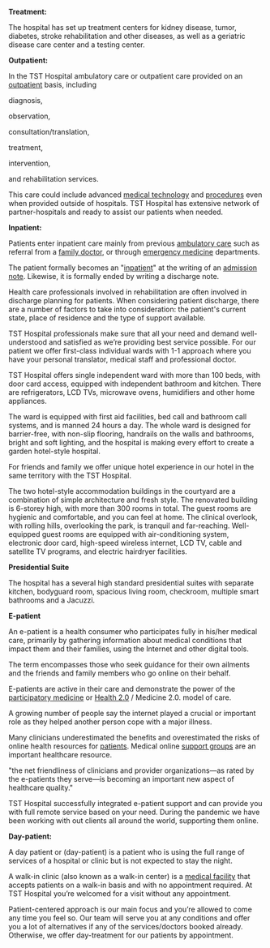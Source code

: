 ﻿**Treatment:** 

The hospital has set up treatment centers for kidney disease, tumor, diabetes, stroke rehabilitation and other diseases, as well as a geriatric disease care center and a testing center.

**Outpatient:** 

In the TST Hospital ambulatory care or outpatient care provided on an [outpatient](https://en.wikipedia.org/wiki/Outpatient "Outpatient") basis, including 

diagnosis, 

observation, 

consultation/translation, 

treatment, 

intervention, 

and rehabilitation services. 

This care could include advanced [medical technology](https://en.wikipedia.org/wiki/Medical_technology "Medical technology") and [procedures](https://en.wikipedia.org/wiki/Medical_procedure "Medical procedure") even when provided outside of hospitals. TST Hospital has extensive network of partner-hospitals and ready to assist our patients when needed. 

**Inpatient:** 

Patients enter inpatient care mainly from previous [ambulatory care](https://en.wikipedia.org/wiki/Ambulatory_care "Ambulatory care") such as referral from a [family doctor](https://en.wikipedia.org/wiki/Family_doctor "Family doctor"), or through [emergency medicine](https://en.wikipedia.org/wiki/Emergency_medicine "Emergency medicine") departments. 

The patient formally becomes an "[inpatient](https://en.wikipedia.org/wiki/Inpatient "Inpatient")" at the writing of an [admission note](https://en.wikipedia.org/wiki/Admission_note "Admission note"). Likewise, it is formally ended by writing a discharge note. 

Health care professionals involved in rehabilitation are often involved in discharge planning for patients. When considering patient discharge, there are a number of factors to take into consideration: the patient's current state, place of residence and the type of support available. 

TST Hospital professionals make sure that all your need and demand well-understood and satisfied as we’re providing best service possible. For our patient we offer first-class individual wards with 1-1 approach where you have your personal translator, medical staff and professional doctor.

TST Hospital offers single independent ward with more than 100 beds, with door card access, equipped with independent bathroom and kitchen. There are refrigerators, LCD TVs, microwave ovens, humidifiers and other home appliances. 

The ward is equipped with first aid facilities, bed call and bathroom call systems, and is manned 24 hours a day. The whole ward is designed for barrier-free, with non-slip flooring, handrails on the walls and bathrooms, bright and soft lighting, and the hospital is making every effort to create a garden hotel-style hospital.


For friends and family we offer unique hotel experience in our hotel in the same territory with the TST Hospital. 

The two hotel-style accommodation buildings in the courtyard are a combination of simple architecture and fresh style. The renovated building is 6-storey high, with more than 300 rooms in total. The guest rooms are hygienic and comfortable, and you can feel at home. The clinical overlook, with rolling hills, overlooking the park, is tranquil and far-reaching. Well-equipped guest rooms are equipped with air-conditioning system, electronic door card, high-speed wireless internet, LCD TV, cable and satellite TV programs, and electric hairdryer facilities.

**Presidential Suite** 

The hospital has a several high standard presidential suites with separate kitchen, bodyguard room, spacious living room, checkroom, multiple smart bathrooms and a Jacuzzi.

**E-patient** 

An e-patient is a health consumer who participates fully in his/her medical care, primarily by gathering information about medical conditions that impact them and their families, using the Internet and other digital tools.

The term encompasses those who seek guidance for their own ailments and the friends and family members who go online on their behalf. 

E-patients are active in their care and demonstrate the power of the [participatory medicine](https://en.wikipedia.org/wiki/Participatory_medicine "Participatory medicine") or [Health 2.0](https://en.wikipedia.org/wiki/Health_2.0 "Health 2.0") / Medicine 2.0. model of care. 

A growing number of people say the internet played a crucial or important role as they helped another person cope with a major illness.

Many clinicians underestimated the benefits and overestimated the risks of online health resources for [patients](https://en.wikipedia.org/wiki/Patients "Patients"). Medical online [support groups](https://en.wikipedia.org/wiki/Support_group "Support group") are an important healthcare resource.

"the net friendliness of clinicians and provider organizations—as rated by the e-patients they serve—is becoming an important new aspect of healthcare quality."

TST Hospital successfully integrated e-patient support and can provide you with full remote service based on your need. During the pandemic we have been working with out clients all around the world, supporting them online. 

**Day-patient:** 

A day patient or (day-patient) is a patient who is using the full range of services of a hospital or clinic but is not expected to stay the night. 

A walk-in clinic (also known as a walk-in center) is a [medical facility](https://en.wikipedia.org/wiki/Medical_facility "Medical facility") that accepts patients on a walk-in basis and with no appointment required. At TST Hospital you’re welcomed for a visit without any appointment.



Patient-centered approach is our main focus and you’re allowed to come any time you feel so. Our team will serve you at any conditions and offer you a lot of alternatives if any of the services/doctors booked already. Otherwise, we offer day-treatment for our patients by appointment. 



